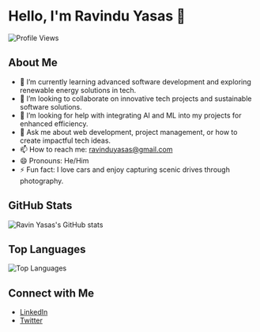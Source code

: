 # Hello, I'm Ravindu Yasas 👋

![Profile Views](https://komarev.com/ghpvc/?username=ravinYasas)

## About Me

- 🌱 I’m currently learning advanced software development and exploring renewable energy solutions in tech.
- 👯 I’m looking to collaborate on innovative tech projects and sustainable software solutions.
- 🤔 I’m looking for help with integrating AI and ML into my projects for enhanced efficiency.
- 💬 Ask me about web development, project management, or how to create impactful tech ideas.
- 📫 How to reach me: [ravinduyasas@gmail.com](mailto:ravinduyasas@gmail.com)
- 😄 Pronouns: He/Him
- ⚡ Fun fact: I love cars and enjoy capturing scenic drives through photography.

## GitHub Stats

![Ravin Yasas's GitHub stats](https://github-readme-stats.vercel.app/api?username=ravinYasas&show_icons=true&theme=radical)

## Top Languages

![Top Languages](https://github-readme-stats.vercel.app/api/top-langs/?username=ravinYasas&langs_count=8&theme=radical)

## Connect with Me

- [LinkedIn](<your-linkedin-url>)
- [Twitter](<your-twitter-url>)

